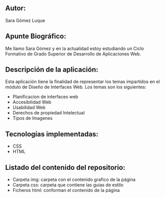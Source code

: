 ## Autor:
Sara Gómez Luque

## Apunte Biográfico:
Me llamo Sara Gómez y en la actualidad estoy estudiando un Ciclo Formativo de Grado Superior de Desarrollo de Aplicaciones Web.
## Descripción de la aplicación:
Esta aplicación tiene la finalidad de representar los temas impartidos en el módulo de Diseño de Interfaces Web. Los temas son los siguientes:
* Planificacion de interfaces web
* Accesibilidad Web
* Usabilidad Web
* Derechos de propiedad Intelectual
* Tipos de Imagenes
## Tecnologías implementadas: 
 * CSS
 * HTML
 
## Listado del contenido del repositorio:
 * Carpeta img: carpeta con el contenido grafico de la página
 * Carpeta css: carpeta que contiene las guias de estilo
 * Ficheros html: conforman el contenido de la página
